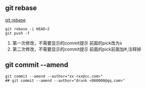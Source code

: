 ## git rebase 

[git rebase](https://www.cnblogs.com/yxhblogs/p/10527271.html)

```
git rebase -i HEAD~2
git push -f
```

1. 第一次修改，不需要显示的commit提示 前面的pick改为s
2. 第二次修改，不需要显示的commit提示 前面的pick前面加#,注释掉

## git commit --amend

```
git commit --amend --author="xx <xx@cc.com>"
## git commit --amend --author="drunk <000000@qq.com>"
```
